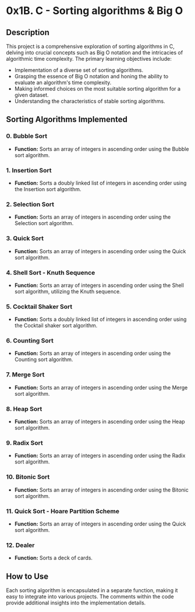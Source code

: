 # 0x1B. C - Sorting algorithms & Big O

## Description

This project is a comprehensive exploration of sorting algorithms in C, delving into crucial concepts such as Big O notation and the intricacies of algorithmic time complexity. The primary learning objectives include:

- Implementation of a diverse set of sorting algorithms.
- Grasping the essence of Big O notation and honing the ability to evaluate an algorithm's time complexity.
- Making informed choices on the most suitable sorting algorithm for a given dataset.
- Understanding the characteristics of stable sorting algorithms.

## Sorting Algorithms Implemented

### 0. Bubble Sort
- **Function:** Sorts an array of integers in ascending order using the Bubble sort algorithm.

### 1. Insertion Sort
- **Function:** Sorts a doubly linked list of integers in ascending order using the Insertion sort algorithm.

### 2. Selection Sort
- **Function:** Sorts an array of integers in ascending order using the Selection sort algorithm.

### 3. Quick Sort
- **Function:** Sorts an array of integers in ascending order using the Quick sort algorithm.

### 4. Shell Sort - Knuth Sequence
- **Function:** Sorts an array of integers in ascending order using the Shell sort algorithm, utilizing the Knuth sequence.

### 5. Cocktail Shaker Sort
- **Function:** Sorts a doubly linked list of integers in ascending order using the Cocktail shaker sort algorithm.

### 6. Counting Sort
- **Function:** Sorts an array of integers in ascending order using the Counting sort algorithm.

### 7. Merge Sort
- **Function:** Sorts an array of integers in ascending order using the Merge sort algorithm.

### 8. Heap Sort
- **Function:** Sorts an array of integers in ascending order using the Heap sort algorithm.

### 9. Radix Sort
- **Function:** Sorts an array of integers in ascending order using the Radix sort algorithm.

### 10. Bitonic Sort
- **Function:** Sorts an array of integers in ascending order using the Bitonic sort algorithm.

### 11. Quick Sort - Hoare Partition Scheme
- **Function:** Sorts an array of integers in ascending order using the Quick sort algorithm.

### 12. Dealer
- **Function:** Sorts a deck of cards.

## How to Use

Each sorting algorithm is encapsulated in a separate function, making it easy to integrate into various projects. The comments within the code provide additional insights into the implementation details.



